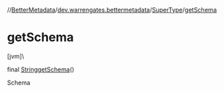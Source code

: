 //[BetterMetadata](../../../index.md)/[dev.warrengates.bettermetadata](../index.md)/[SuperType](index.md)/[getSchema](get-schema.md)

# getSchema

[jvm]\

final [String](https://docs.oracle.com/javase/8/docs/api/java/lang/String.html)[getSchema](get-schema.md)()

Schema
